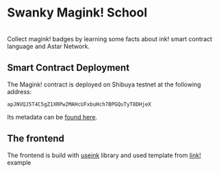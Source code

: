 # Swanky Magink! School <br/>
<br clear="both"/>
Collect magink! badges by learning some facts about ink! smart contract language and Astar Network. 

## Smart Contract Deployment

The Magink! contract is deployed on Shibuya testnet at the following address:
```
apJNVQJ5T4C5gZ1XRPw2MAHcUFxbuHch7BPGQuTyT8DHjeX
```
Its metadata can be [found here](./frontend/src/metadata.json). 

## The frontend
The frontend is build with [useink](https://github.com/paritytech/useink) library and used template  from [link!](https://use.ink/examples/dapps)  example

